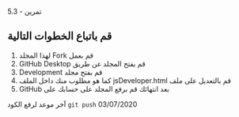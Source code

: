 تمرين - 5.3

## قم باتباع الخطوات التالية

1. لهذا المجلد Fork قم بعمل
2. GitHub Desktop قم بفتح المجلد عن طريق
3. Development قم بفتح مجلد
4. كما هو مطلوب منك داخل الملف jsDeveloper.html قم بالتعديل على ملف
5. GitHub بعد انتهائك قم برفع المجلد على حسابك على

آخر موعد لرفع الكود `git push`
03/07/2020
